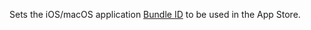 Sets the iOS/macOS application [Bundle ID](https://developer.apple.com/documentation/appstoreconnectapi/bundle_ids) to be used in the App Store.
